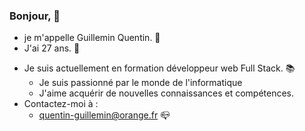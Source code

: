 ### Bonjour, :wave:
- je m'appelle Guillemin Quentin. :boy:
- J'ai 27 ans. :birthday:
* Je suis actuellement en formation développeur web Full Stack. :books:
  - Je suis passionné par le monde de l'informatique
  - J'aime acquérir de nouvelles connaissances et compétences.
* Contactez-moi à :
  - quentin-guillemin@orange.fr :mailbox_closed:
